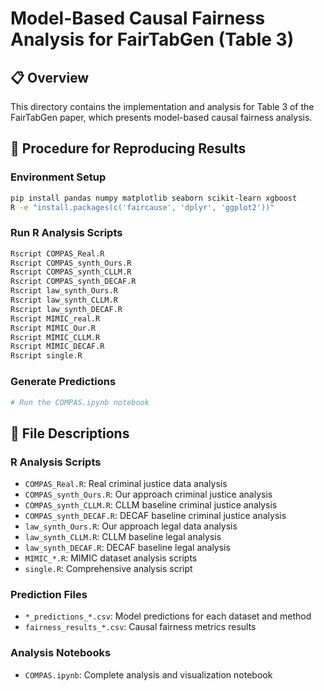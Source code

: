 # Model-Based Causal Fairness Analysis for FairTabGen (Table 3)

## 📋 Overview

This directory contains the implementation and analysis for Table 3 of the FairTabGen paper, which presents model-based causal fairness analysis.

## 🚀 Procedure for Reproducing Results

### Environment Setup
```bash
pip install pandas numpy matplotlib seaborn scikit-learn xgboost
R -e "install.packages(c('faircause', 'dplyr', 'ggplot2'))"
```

### Run R Analysis Scripts
```bash
Rscript COMPAS_Real.R
Rscript COMPAS_synth_Ours.R
Rscript COMPAS_synth_CLLM.R
Rscript COMPAS_synth_DECAF.R
Rscript law_synth_Ours.R
Rscript law_synth_CLLM.R
Rscript law_synth_DECAF.R
Rscript MIMIC_real.R
Rscript MIMIC_Our.R
Rscript MIMIC_CLLM.R
Rscript MIMIC_DECAF.R
Rscript single.R
```

### Generate Predictions
```python
# Run the COMPAS.ipynb notebook
```

## 📁 File Descriptions

### R Analysis Scripts
- `COMPAS_Real.R`: Real criminal justice data analysis
- `COMPAS_synth_Ours.R`: Our approach criminal justice analysis
- `COMPAS_synth_CLLM.R`: CLLM baseline criminal justice analysis
- `COMPAS_synth_DECAF.R`: DECAF baseline criminal justice analysis
- `law_synth_Ours.R`: Our approach legal data analysis
- `law_synth_CLLM.R`: CLLM baseline legal analysis
- `law_synth_DECAF.R`: DECAF baseline legal analysis
- `MIMIC_*.R`: MIMIC dataset analysis scripts
- `single.R`: Comprehensive analysis script

### Prediction Files
- `*_predictions_*.csv`: Model predictions for each dataset and method
- `fairness_results_*.csv`: Causal fairness metrics results

### Analysis Notebooks
- `COMPAS.ipynb`: Complete analysis and visualization notebook 
